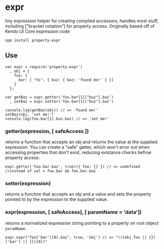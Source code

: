 expr
=======

tiny expression helper for creating compiled accessors; handles most stuff, including ["bracket notation"] for property access. Originally based off of Kendo UI Core expression code

    npm install property-expr

## Use

    var expr = require('property-expr')
      , obj = {
        foo: {
          bar: [ "hi", { buz: { baz: 'found me!' } }]
        }
      };

    var getBaz = expr.getter('foo.bar[1]["buz"].baz')
      , setBaz = expr.setter('foo.bar[1]["buz"].baz')

    console.log(getBaz(obj)) // => 'found me!'
    setBaz(obj, 'set me!')
    console.log(foo.bar[1].buz.baz) // => 'set me!'

### getter(expression, [ safeAccess ])

returns a function that accepts an obj and returns the value at the supplied expression. You can create a "safe" getter, which won't error out when accessing properties that don't exist, reducing existance checks befroe property access:

    expr.getter('foo.bar.baz', true)({ foo: {} }) // => undefined
    //instead of val = foo.bar && foo.bar.baz

### setter(expression)

returns a function that accepts an obj and a value and sets the property pointed to by the expression to the supplied value.


### expr(expression, [ safeAccess], [ paramName = 'data'])

returns a normalized expression string pointing to a property on root object 
`paramName`.

    expr.expr("foo['bar'][0].baz", true, 'obj') // => "(((obj.foo || {})['bar'] || {})[0])"